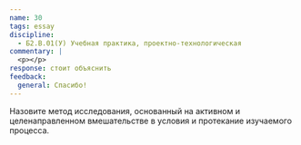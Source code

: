```yaml
---
name: 30
tags: essay
discipline:
  - Б2.В.01(У) Учебная практика, проектно-технологическая
commentary: |
  <p></p>
response: стоит объяснить
feedback:
  general: Cпасибо!
---
```


Назовите метод исследования, основанный на активном и целенаправленном вмешательстве в условия и протекание изучаемого процесса.